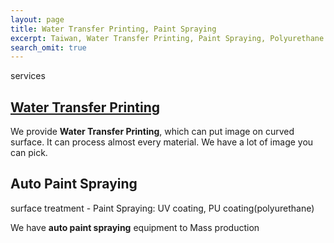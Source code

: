 ```yaml
---
layout: page
title: Water Transfer Printing, Paint Spraying
excerpt: Taiwan, Water Transfer Printing, Paint Spraying, Polyurethane UV Resistant Coatings
search_omit: true
---
```


services

<h2><a href="{{ site.url }}/en/water-transfer-printing">Water Transfer Printing</a></h2>

We provide **Water Transfer Printing**, which can put image on curved surface. It can process almost every material. We have a lot of image you can pick.

## Auto Paint Spraying

surface treatment - Paint Spraying: UV coating, PU coating(polyurethane)

We have **auto paint spraying** equipment to Mass production
